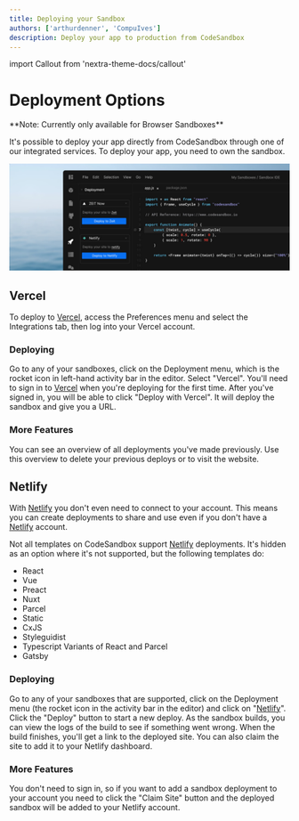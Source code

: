 ```yaml
---
title: Deploying your Sandbox
authors: ['arthurdenner', 'CompuIves']
description: Deploy your app to production from CodeSandbox
---
```


import Callout from 'nextra-theme-docs/callout'

# Deployment Options
<Callout>
**Note: Currently only available for Browser Sandboxes**
</Callout>

It's possible to deploy your app directly from CodeSandbox through one of our
integrated services. To deploy your app, you need to own the sandbox.

![Deployment Sidebar](../images/deployment-sidebar.jpg)

## Vercel

To deploy to [Vercel](https://vercel.com), access the Preferences menu and
select the Integrations tab, then log into your Vercel account.

### Deploying

Go to any of your sandboxes, click on the Deployment menu, which is the rocket
icon in left-hand activity bar in the editor. Select "Vercel". You'll need to
sign in to [Vercel](https://vercel.com) when you're deploying for the first
time. After you've signed in, you will be able to click "Deploy with Vercel". It
will deploy the sandbox and give you a URL.

### More Features

You can see an overview of all deployments you've made previously. Use this
overview to delete your previous deploys or to visit the website.

## Netlify

With [Netlify](https://netlify.com) you don't even need to connect to your
account. This means you can create deployments to share and use even if you
don't have a [Netlify](https://netlify.com) account.

Not all templates on CodeSandbox support [Netlify](https://netlify.com)
deployments. It's hidden as an option where it's not supported, but the
following templates do:

- React
- Vue
- Preact
- Nuxt
- Parcel
- Static
- CxJS
- Styleguidist
- Typescript Variants of React and Parcel
- Gatsby

### Deploying

Go to any of your sandboxes that are supported, click on the Deployment menu
(the rocket icon in the activity bar in the editor) and click on
"[Netlify](https://netlify.com)". Click the "Deploy" button to start a new
deploy. As the sandbox builds, you can view the logs of the build to see if
something went wrong. When the build finishes, you'll get a link to the deployed
site. You can also claim the site to add it to your Netlify dashboard.

### More Features

You don't need to sign in, so if you want to add a sandbox deployment to your
account you need to click the "Claim Site" button and the deployed sandbox will
be added to your Netlify account.